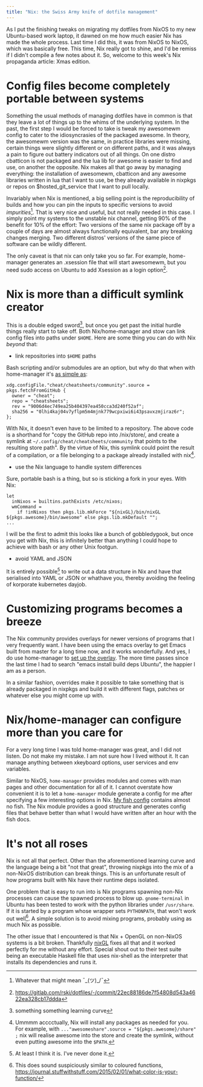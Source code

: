 ```yaml
---
title: "Nix: the Swiss Army knife of dotfile management"
---
```


As I put the finishing tweaks on migrating my dotfiles from NixOS to my new Ubuntu-based work laptop, it dawned on me how much easier Nix has made the whole process. Last time I did this, it was from NixOS to NixOS, which was basically free. This time, Nix really got to shine, and I'd be remiss if I didn't compile a few notes about it. So, welcome to this week's Nix propaganda article: Xmas edition.

# Config files become completely portable between systems

Something the usual methods of managing dotfiles have in common is that they leave a lot of things up to the whims of the underlying system. In the past, the first step I would be forced to take is tweak my awesomewm config to cater to the idiosyncrasies of the packaged awesome. In theory, the awesomewm version was the same, in practice libraries were missing, certain things were slightly different or on different paths, and it was always a pain to figure out battery indicators out of all things. On one distro cbatticon is not packaged and the lua lib for awesome is easier to find and use, on another the opposite. Nix makes all that go away by managing everything: the installation of awesomewm, cbatticon and any awesome libraries written in lua that I want to use, be they already available in nixpkgs or repos on $hosted\_git\_service that I want to pull locally.

Invariably when Nix is mentioned, a big selling point is the reproducibility of builds and how you can pin the inputs to specific versions to avoid _impurities_[^1]. That is very nice and useful, but not really needed in this case. I simply point my systems to the unstable nix channel, getting 90% of the benefit for 10% of the effort: Two versions of the same nix package off by a couple of days are almost always functionally equivalent, bar any breaking changes merging. Two different distros' versions of the same piece of software can be wildly different.

The only caveat is that nix can only take you so far. For example, home-manager generates an .xsession file that will start awesomewm, but you need sudo access on Ubuntu to add Xsession as a login option[^2].

# Nix is more than a difficult symlink creator

This is a double edged sword[^3], but once you get past the initial hurdle things really start to take off. Both Nix/home-manager and stow can link config files into paths under `$HOME`. Here are some thing you can do with Nix _beyond_ that:

- link repositories into `$HOME` paths

Bash scripting and/or submodules are an option, but why do that when with home-manager it's [as simple as](https://gitlab.com/rski/dotfiles/-/blob/ebbeb2c1a3b4b019675ce82a84e1016b3d8c6dcf/nixpkgs/home.nix#L391):

    xdg.configFile."cheat/cheatsheets/community".source = pkgs.fetchFromGitHub {
      owner = "cheat";
      repo = "cheatsheets";
      rev = "9006d4ec749ea25b404397ea450cca3d240f52af";
      sha256 = "0lhi4kaj04v7yflpm5m4mjnk779wcpxiwi6i43psavxzmjiraz6r";
    };

With Nix, it doesn't even have to be limited to a repository. The above code is a shorthand for "copy the GitHub repo into /nix/store/, and create a symlink at `~/.config/cheat/cheatsheets/community` that points to the resulting store path". By the virtue of Nix, this symlink could point the result of a compilation, or a file belonging to a package already installed with nix[^4].

- use the Nix language to handle system differences

Sure, portable bash is a thing, but so is sticking a fork in your eyes. With Nix:

    let
      inNixos = builtins.pathExists /etc/nixos;
      wmCommand =
        if !inNixos then pkgs.lib.mkForce "${nixGL}/bin/nixGL ${pkgs.awesome}/bin/awesome" else pkgs.lib.mkDefault "";
    ...

I will be the first to admit this looks like a bunch of gobbledygook, but once you get with Nix, this is infinitely better than anything I could hope to achieve with bash or any other Unix footgun.

- avoid YAML and JSON

It is entirely possible[^5] to write out a data structure in Nix and have that serialised into YAML or JSON or whathave you, thereby avoiding the feeling of korporate kubernetes dayjob.

# Customizing programs becomes a breeze

The Nix community provides overlays for newer versions of programs that I very frequently want. I have been using the emacs overlay to get Emacs built from master for a long time now, and it works wonderfully. And yes, I do use home-manager to [set up the overlay](https://gitlab.com/rski/dotfiles/-/blob/ebbeb2c1a3b4b019675ce82a84e1016b3d8c6dcf/nixpkgs/home.nix#L399). The more time passes since the last time I had to search "emacs install build deps Ubuntu", the happier I am as a person.

In a similar fashion, overrides make it possible to take something that is already packaged in nixpkgs and build it with different flags, patches or whatever else you might come up with.

# Nix/home-manager can configure more than you care for

For a very long time I was told home-manager was great, and I did not listen. Do not make my mistake. I am not sure how I lived without it. It can manage anything between xkeyboard options, user services and env variables.

Similar to NixOS, `home-manager` provides modules and comes with man pages and other documentation for all of it. I cannot overstate how convenient it is to let a `home-manager` module generate a config for me after specifying a few interesting options in Nix. [My fish config](https://gitlab.com/rski/dotfiles/-/blob/ebbeb2c1a3b4b019675ce82a84e1016b3d8c6dcf/nixpkgs/home.nix#L260) contains almost no fish. The Nix module provides a good structure and generates config files that behave better than what I would have written after an hour with the fish docs.

# It's not all roses

Nix is not all that perfect. Other than the aforementioned learning curve and the language being a bit "not that great", throwing nixpkgs into the mix of a non-NixOS distribution can break things. This is an unfortunate result of how programs built with Nix have their runtime deps isolated.

One problem that is easy to run into is Nix programs spawning non-Nix processes can cause the spawned process to blow up. `gnome-terminal` in Ubuntu has been tested to work with the python libraries under `/usr/share`. If it is started by a program whose wrapper sets `PYTHONPATH`, that won't work out well[^6]. A simple solution is to avoid mixing programs, probably using as much Nix as possible.

The other issue that I encountered is that Nix + OpenGL on non-NixOS systems is a bit broken. Thankfully [nixGL](https://github.com/guibou/nixGL) fixes all that and it worked perfectly for me without any effort. Special shout out to their test suite being an executable Haskell file that uses nix-shell as the interpreter that installs its dependencies and runs it.

[^1]: Whatever that might mean ¯\_(ツ)_/¯

[^2]: https://gitlab.com/rski/dotfiles/-/commit/22ec88186de7f54808d543a4622ea328cb17ddda

[^3]: something something learning curve

[^4]: Ummmm acccctually, Nix will install any packages as needed for you. For example, with `..."awesomeshare".source = "${pkgs.awesome}/share" ;` nix will realise awesome into the store and create the symlink, without even putting awesome into the `$PATH`.

[^5]: At least I think it is. I've never done it.

[^6]: This does sound suspiciously similar to coloured functions, https://journal.stuffwithstuff.com/2015/02/01/what-color-is-your-function/
